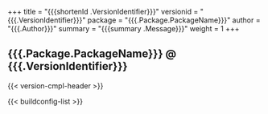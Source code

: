 +++
title = "{{{shortenId .VersionIdentifier}}}"
versionid = "{{{.VersionIdentifier}}}"
package = "{{{.Package.PackageName}}}"
author = "{{{.Author}}}"
summary = "{{{summary .Message}}}"
weight = 1
+++

## {{{.Package.PackageName}}} @ {{{.VersionIdentifier}}}

{{< version-cmpl-header >}}

{{< buildconfig-list >}}